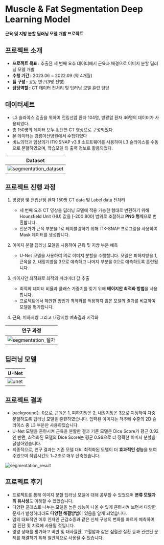 # Muscle & Fat Segmentation Deep Learning Model

**근육 및 지방 분할 딥러닝 모델 개발 프로젝트**

## 프로젝트 소개

- **프로젝트 목표 :** 추출된 세 번째 요추 데이터에서 근육과 배경으로 이미지 분할 딥러닝 모델 개발
- **수행 기간 :** 2023.06 ~ 2022.09 (약 4개월)
- **팀 구성 :** 공동 연구(3명 진행)
- **담당역할 :**  CT 데이터 전처리 및  딥러닝 모델 훈련 담당

## 데이터세트
- L3 슬라이스 검출을 위하여 전립선암 환자 104명, 방광암 환자 46명의 데이터가 사용되었다.
- 총 150명의 데이터 모두 횡단면 CT 영상으로 구성되었다.
- 본 데이터는 강릉아산병원에서 수집되었다
- 비뇨의학과 임상의가 ITK-SNAP v3.8 소프트웨어를 사용하여 L3 슬라이스를 수동으로 분할하였으며, 학습모델
의 출력 정보로 활용되었다.

| Dataset |
|---|
| ![segmentation_dataset](https://github.com/yachae-sw/Muscle_Fat_Segmentation_DL/assets/93850398/33916055-3288-403c-b1ef-9b41ee1e4ee5) |

## 프로젝트 진행 과정

1. 방광암 및 전립선암 환자 150명 CT data 및 Label data 전처리
    - 세 번째 요추 CT 영상을 딥러닝 모델에 적용 가능한 형태로 변환하기 위해 Hounsfield Unit (HU) 값을 [-200 800] 범위로 조절하고 **PNG 형식**으로 변환합니다.
    - 전문가가 근육 부분을 1로 레이블링하기 위해 ITK-SNAP 프로그램을 사용하여 Mask 데이터를 생성합니다.
2. 이미지 분할 딥러닝 모델을 사용하여 근육 및 지방 부분 예측
    - U-Net 모델을 사용하여 의료 이미지 분할을 수행합니다. 모델은 피하지방을 1, 근육을 2, 내장지방을 3으로 예측하고 나머지 부분을 0으로 예측하도록 훈련됩니다.

3. 베이지안 최적화로 최적의 파라미터 값 추출
    - 최적의 데이터 비율과 클래스 가중치를 찾기 위해 **베이지안 최적화 방법**을 사용합니다.
    - 프로젝트에서 제안한 방법과 최적화를 적용하지 않은 모델의 결과를 비교하여 모델을 평가합니다.

4. 근육, 피하지방 그리고 내장지방 예측결과 시각화

| 연구 과정 |
|---|
| ![segmentation_절차](https://github.com/yachae-sw/Muscle_Fat_Segmentation_DL/assets/93850398/e72f7fb9-6eb4-4f39-b48d-cdbbec451ba2) |

## 딥러닝 모델

| U-Net |
|---|
| ![unet](https://github.com/yachae-sw/Muscle_Fat_Segmentation_DL/assets/93850398/14278705-5e79-449d-99bd-ff13fe67d0a9) |

## 프로젝트 결과

- background는 0으로, 근육은 1, 피하지방은 2, 내장지방은 3으로 지정하여 다중 분할하도록 딥러닝 모델을 훈련하였습니다. 입력된 이미지는 척추뼈 수준의 2D 슬라이스 중 L3 부분만 사용하였습니다.
- U-Net 모델을 훈련시켜 근육을 분할한 결과 기존 모델은 Dice Score가 평균 0.92인 반면, 최적화된 모델의 Dice Score는 평균 0.96으로 더 정확한 이미지 분할을 달성하였습니다.
- 최종적으로, 연구 결과는 기존 모델 대비 최적화된 모델이 더 **효과적인 성능**을 보여주었으며 작업시간도 1~2초로 매우 단축했습니다.

![segmentation_result](https://github.com/yachae-sw/Muscle_Fat_Segmentation_DL/assets/93850398/5216779d-32f8-4e73-b741-2b17a7bf48c1)

## 프로젝트 후기

- 프로젝트를 통해 이미지 분할 딥러닝 모델에 대해 공부할 수 있었으며 **분류 모델과의 유사성**도 이해할 수 있었습니다.
- 다양한 클래스로 나누는 모델을 높은 성능이 나올 수 있게 훈련시켜 보면서 다양한 문제가 발생하더라도 **다양한 해결방법**이 있음을 알게 되었습니다.
- 암의 대표적인 예후 인자인 근감소증과 같은 신체 구성의 변화를 빠르게 예측하여 암 진단 및 치료에 사용될 것입니다.
- 영양 상태를 평가하고 비만 및 대사질환, 고혈압과 같은 심혈관 질환 등과 관련된 문제를 해결하기 위해 일반적으로 사용될 수 있습니다.